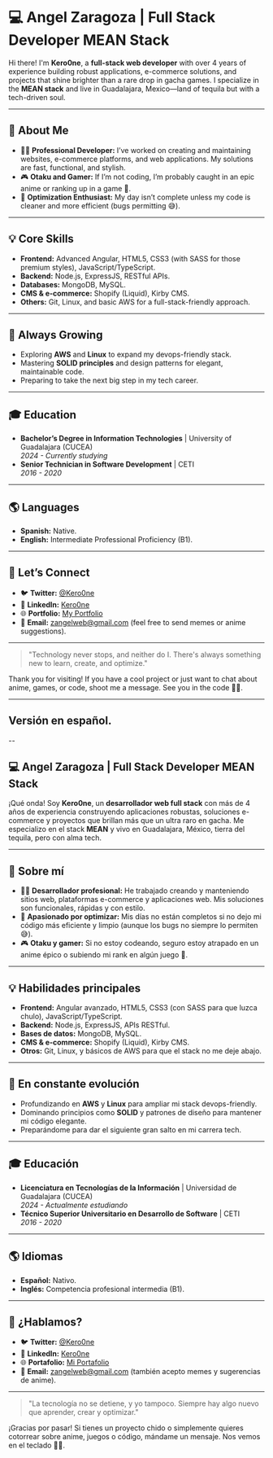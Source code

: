 # 💻 Angel Zaragoza | Full Stack Developer MEAN Stack  

Hi there! I'm **Kero0ne**, a **full-stack web developer** with over 4 years of experience building robust applications, e-commerce solutions, and projects that shine brighter than a rare drop in gacha games. I specialize in the **MEAN stack** and live in Guadalajara, Mexico—land of tequila but with a tech-driven soul.

---

## 🎯 About Me  
- 👨‍💻 **Professional Developer:** I’ve worked on creating and maintaining websites, e-commerce platforms, and web applications. My solutions are fast, functional, and stylish.  
- 🎮 **Otaku and Gamer:** If I’m not coding, I’m probably caught in an epic anime or ranking up in a game 👾.  
- 🔧 **Optimization Enthusiast:** My day isn’t complete unless my code is cleaner and more efficient (bugs permitting 😅).  

---

## 💡 Core Skills  
- **Frontend:** Advanced Angular, HTML5, CSS3 (with SASS for those premium styles), JavaScript/TypeScript.  
- **Backend:** Node.js, ExpressJS, RESTful APIs.  
- **Databases:** MongoDB, MySQL.  
- **CMS & e-commerce:** Shopify (Liquid), Kirby CMS.  
- **Others:** Git, Linux, and basic AWS for a full-stack-friendly approach.  

---

## 🌱 Always Growing  
- Exploring **AWS** and **Linux** to expand my devops-friendly stack.  
- Mastering **SOLID principles** and design patterns for elegant, maintainable code.  
- Preparing to take the next big step in my tech career.  

---

## 🎓 Education  
- **Bachelor’s Degree in Information Technologies** | University of Guadalajara (CUCEA)  
  *2024 - Currently studying*  
- **Senior Technician in Software Development** | CETI  
  *2016 - 2020*  

---

## 🌎 Languages  
- **Spanish:** Native.  
- **English:** Intermediate Professional Proficiency (B1).  

---

## 💬 Let’s Connect  
- 🐦 **Twitter:** [@Kero0ne](#)  
- 💼 **LinkedIn:** [Kero0ne](#)  
- 🌐 **Portfolio:** [My Portfolio](https://bit.ly/3zoZv81)  
- 📧 **Email:** zangelweb@gmail.com (feel free to send memes or anime suggestions).  

---

> "Technology never stops, and neither do I. There's always something new to learn, create, and optimize."  

Thank you for visiting! If you have a cool project or just want to chat about anime, games, or code, shoot me a message. See you in the code 👾✨.  

--- 


## Versión en español.

--

## 💻 Angel Zaragoza | Full Stack Developer MEAN Stack  

¡Qué onda! Soy **Kero0ne**, un **desarrollador web full stack** con más de 4 años de experiencia construyendo aplicaciones robustas, soluciones e-commerce y proyectos que brillan más que un ultra raro en gacha. Me especializo en el stack **MEAN** y vivo en Guadalajara, México, tierra del tequila, pero con alma tech.

---

## 🎯 Sobre mí  
- 👨‍💻 **Desarrollador profesional:** He trabajado creando y manteniendo sitios web, plataformas e-commerce y aplicaciones web. Mis soluciones son funcionales, rápidas y con estilo.  
- 🔧 **Apasionado por optimizar:** Mis días no están completos si no dejo mi código más eficiente y limpio (aunque los bugs no siempre lo permiten 😅).
- 🎮 **Otaku y gamer:** Si no estoy codeando, seguro estoy atrapado en un anime épico o subiendo mi rank en algún juego 👾.  

---

## 💡 Habilidades principales  
- **Frontend:** Angular avanzado, HTML5, CSS3 (con SASS para que luzca chulo), JavaScript/TypeScript.  
- **Backend:** Node.js, ExpressJS, APIs RESTful.  
- **Bases de datos:** MongoDB, MySQL.  
- **CMS & e-commerce:** Shopify (Liquid), Kirby CMS.  
- **Otros:** Git, Linux, y básicos de AWS para que el stack no me deje abajo.  

---

## 🌱 En constante evolución  
- Profundizando en **AWS** y **Linux** para ampliar mi stack devops-friendly.  
- Dominando principios como **SOLID** y patrones de diseño para mantener mi código elegante.  
- Preparándome para dar el siguiente gran salto en mi carrera tech.  

---

## 🎓 Educación  
- **Licenciatura en Tecnologías de la Información** | Universidad de Guadalajara (CUCEA)  
  *2024 - Actualmente estudiando*  
- **Técnico Superior Universitario en Desarrollo de Software** | CETI  
  *2016 - 2020*  

---

## 🌎 Idiomas  
- **Español:** Nativo.  
- **Inglés:** Competencia profesional intermedia (B1).  

---

## 💬 ¿Hablamos?  
- 🐦 **Twitter:** [@Kero0ne](#)  
- 💼 **LinkedIn:** [Kero0ne](#)  
- 🌐 **Portafolio:** [Mi Portafolio](https://bit.ly/3zoZv81)  
- 📧 **Email:** zangelweb@gmail.com (también acepto memes y sugerencias de anime).  

---

> "La tecnología no se detiene, y yo tampoco. Siempre hay algo nuevo que aprender, crear y optimizar."  

¡Gracias por pasar! Si tienes un proyecto chido o simplemente quieres cotorrear sobre anime, juegos o código, mándame un mensaje. Nos vemos en el teclado 👾✨.  

